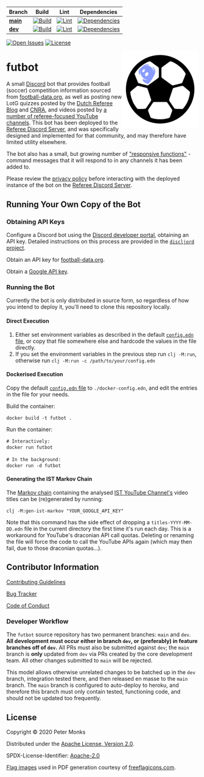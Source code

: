 | Branch | Build | Lint | Dependencies |
|-|-|-|-|
| [**main**](https://github.com/pmonks/futbot/tree/main) | [![Build](https://github.com/pmonks/futbot/workflows/build/badge.svg?branch=main)](https://github.com/pmonks/futbot/actions?query=workflow%3Abuild) | [![Lint](https://github.com/pmonks/futbot/workflows/lint/badge.svg?branch=main)](https://github.com/pmonks/futbot/actions?query=workflow%3Alint) | [![Dependencies](https://github.com/pmonks/futbot/workflows/dependencies/badge.svg?branch=main)](https://github.com/pmonks/futbot/actions?query=workflow%3Adependencies) |
| [**dev**](https://github.com/pmonks/futbot/tree/dev)  | [![Build](https://github.com/pmonks/futbot/workflows/build/badge.svg?branch=dev)](https://github.com/pmonks/futbot/actions?query=workflow%3Abuild) | [![Lint](https://github.com/pmonks/futbot/workflows/lint/badge.svg?branch=dev)](https://github.com/pmonks/futbot/actions?query=workflow%3Alint) | [![Dependencies](https://github.com/pmonks/futbot/workflows/dependencies/badge.svg?branch=dev)](https://github.com/pmonks/futbot/actions?query=workflow%3Adependencies) |

[![Open Issues](https://img.shields.io/github/issues/pmonks/futbot.svg)](https://github.com/pmonks/futbot/issues)
[![License](https://img.shields.io/github/license/pmonks/futbot.svg)](https://github.com/pmonks/futbot/blob/main/LICENSE)

<img alt="futbot logo" align="right" src="https://github.com/pmonks/futbot/blob/main/futbot.png?raw=true"/>

# futbot

A small [Discord](https://discord.com/) bot that provides football (soccer) competition information sourced from [football-data.org](https://www.football-data.org/), as well as posting new LotG quizzes posted by the [Dutch Referee Blog](https://www.dutchreferee.com/) and [CNRA](http://www.cnra.net/monthly-video-quizzes/), and videos posted by [a number of referee-focused YouTube channels](https://github.com/pmonks/futbot/blob/main/heroku-config.edn).  This bot has been deployed to the [Referee Discord Server](https://invite.gg/referees), and was specifically designed and implemented for that community, and may therefore have limited utility elsewhere.

The bot also has a small, but growing number of ["responsive functions"](https://github.com/pmonks/futbot/milestone/2?closed=1) - command messages that it will respond to in any channels it has been added to.

Please review the [privacy policy](https://github.com/pmonks/futbot/blob/main/PRIVACY.md) before interacting with the deployed instance of the bot on the [Referee Discord Server](https://invite.gg/referees).

## Running Your Own Copy of the Bot

### Obtaining API Keys

Configure a Discord bot using the [Discord developer portal](https://discord.com/developers), obtaining an API key.  Detailed instructions on this process are provided in the [`discljord` project](https://github.com/IGJoshua/discljord).

Obtain an API key for [football-data.org](https://football-data.org/).

Obtain a [Google API key](https://developers.google.com/youtube/registering_an_application).

### Running the Bot

Currently the bot is only distributed in source form, so regardless of how you intend to deploy it, you'll need to clone this repository locally.

#### Direct Execution

1. Either set environment variables as described in the default [`config.edn` file](https://github.com/pmonks/futbot/blob/main/resources/config.edn), or copy that file somewhere else and hardcode the values in the file directly.
2. If you set the environment variables in the previous step run `clj -M:run`, otherwise run `clj -M:run -c /path/to/your/config.edn`

#### Dockerised Execution

Copy the default [`config.edn` file](https://github.com/pmonks/futbot/blob/main/resources/config.edn) to `./docker-config.edn`, and edit the entries in the file for your needs.

Build the container:
```
docker build -t futbot .
```

Run the container:

```
# Interactively:
docker run futbot

# In the background:
docker run -d futbot
```

#### Generating the IST Markov Chain

The [Markov chain](https://github.com/pmonks/futbot/blob/main/resources/ist-markov-chain.edn) containing the analysed [IST YouTube Channel's](https://www.youtube.com/channel/UCmzFaEBQlLmMTWS0IQ90tgA) video titles can be (re)generated by running:
```
clj -M:gen-ist-markov "YOUR_GOOGLE_API_KEY"
```

Note that this command has the side effect of dropping a `titles-YYYY-MM-DD.edn` file in the current directory the first time it's run each day.  This is a workaround for YouTube's draconian API call quotas.  Deleting or renaming the file will force the code to call the YouTube APIs again (which may then fail, due to those draconian quotas...).

## Contributor Information

[Contributing Guidelines](https://github.com/pmonks/futbot/blob/main/.github/CONTRIBUTING.md)

[Bug Tracker](https://github.com/pmonks/futbot/issues)

[Code of Conduct](https://github.com/pmonks/futbot/blob/main/.github/CODE_OF_CONDUCT.md)

### Developer Workflow

The `futbot` source repository has two permanent branches: `main` and `dev`.  **All development must occur either in branch `dev`, or (preferably) in feature branches off of `dev`.**  All PRs must also be submitted against `dev`; the `main` branch is **only** updated from `dev` via PRs created by the core development team.  All other changes submitted to `main` will be rejected.

This model allows otherwise unrelated changes to be batched up in the `dev` branch, integration tested there, and then released en masse to the `main` branch.  The `main` branch is configured to auto-deploy to heroku, and therefore this branch must only contain tested, functioning code, and should not be updated too frequently.

## License

Copyright © 2020 Peter Monks

Distributed under the [Apache License, Version 2.0](http://www.apache.org/licenses/LICENSE-2.0).

SPDX-License-Identifier: [Apache-2.0](https://spdx.org/licenses/Apache-2.0)

[Flag images](https://github.com/pmonks/futbot/tree/main/resources/flags) used in PDF generation courtesy of [freeflagicons.com](https://www.freeflagicons.com/).
